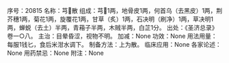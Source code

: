 序号：20815
名称：芎散
组成：芎1两，地骨皮1两，何首乌（去黑皮）1两，荆芥穗1两，菊花1两，旋覆花1两，甘草（炙）1两，石决明（刷净）1两，草决明1两，蝉蜕（去土）半两，青葙子半两，木贼半两，白芷1分。
出处：《圣济总录》卷一○八。
主治：目晕昏涩，视物不明。
加减：None
功效：None
用法用量：每服1钱匕，食后米泔水调下。
制备方法：上为散。
临床应用：None
各家论述：None
用药禁忌：None
附注：None
